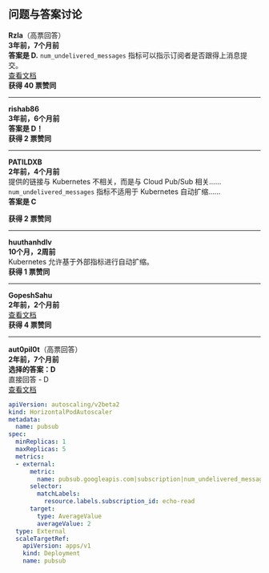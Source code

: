 ## 问题与答案讨论

**Rzla**（高票回答）  
**3年前，7个月前**  
**答案是 D.** `num_undelivered_messages` 指标可以指示订阅者是否跟得上消息提交。  
[查看文档](https://cloud.google.com/pubsub/docs/monitoring#monitoring_the_backlog)  
**获得 40 票赞同**

---

**rishab86**  
**3年前，6个月前**  
**答案是 D！**  
**获得 2 票赞同**

---

**PATILDXB**  
**2年前，4个月前**  
提供的链接与 Kubernetes 不相关，而是与 Cloud Pub/Sub 相关……`num_undelivered_messages` 指标不适用于 Kubernetes 自动扩缩……  
**答案是 C**

**获得 2 票赞同**

---

**huuthanhdlv**  
**10个月，2周前**  
Kubernetes 允许基于外部指标进行自动扩缩。  
**获得 1 票赞同**

---

**GopeshSahu**  
**2年前，2个月前**  
[查看文档](https://cloud.google.com/kubernetes-engine/docs/tutorials/autoscaling-metrics#pubsub)  
**获得 4 票赞同**

---

**aut0pil0t**（高票回答）  
**2年前，7个月前**  
**选择的答案：D**  
直接回答 - D  
[查看文档](https://cloud.google.com/kubernetes-engine/docs/samples/container-pubsub-horizontal-pod-autoscaler)  

```yaml
apiVersion: autoscaling/v2beta2
kind: HorizontalPodAutoscaler
metadata:
  name: pubsub
spec:
  minReplicas: 1
  maxReplicas: 5
  metrics:
  - external:
      metric:
        name: pubsub.googleapis.com|subscription|num_undelivered_messages
      selector:
        matchLabels:
          resource.labels.subscription_id: echo-read
      target:
        type: AverageValue
        averageValue: 2
  type: External
  scaleTargetRef:
    apiVersion: apps/v1
    kind: Deployment
    name: pubsub
